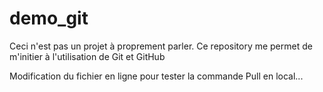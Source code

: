 # demo_git
Ceci n'est pas un projet à proprement parler.
Ce repository me permet de m'initier à l'utilisation de Git et GitHub

Modification du fichier en ligne pour tester la commande Pull en local...
